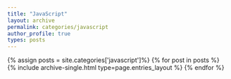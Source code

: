```yaml
---
title: "JavaScript"
layout: archive
permalink: categories/javascript
author_profile: true
types: posts
---
```


{% assign posts = site.categories['javascript']%}
{% for post in posts %}
{% include archive-single.html type=page.entries_layout %}
{% endfor %}

